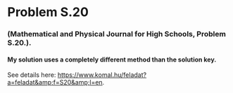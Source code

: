 # Problem S.20 
### (Mathematical and Physical Journal for High Schools, Problem S.20.).
#### My solution uses a completely different method than the solution key.
See details here: https://www.komal.hu/feladat?a=feladat&amp;f=S20&amp;l=en.
